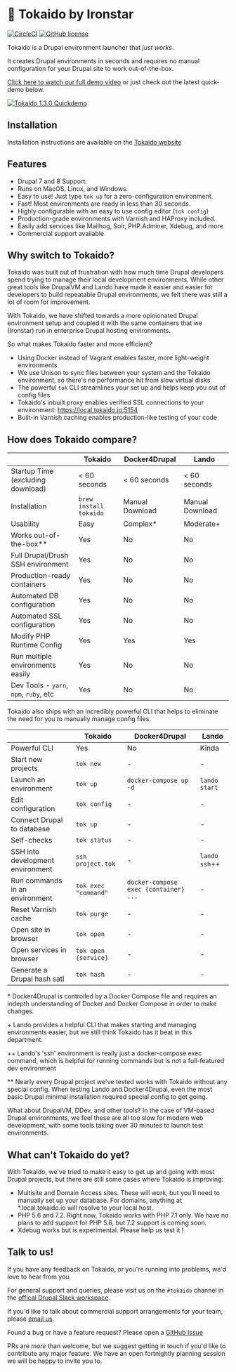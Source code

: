 # 🚅 Tokaido by Ironstar

[![CircleCI](https://circleci.com/gh/ironstar-io/tokaido.svg?style=shield)](https://circleci.com/gh/ironstar-io/tokaido)
[![GitHub license](https://img.shields.io/badge/license-BSD-blue.svg)](https://github.com/ironstar-io/tokaido)

Tokaido is a Drupal environment launcher that _just works_. 

It creates Drupal environments in seconds and requires no manual configuration 
for your Drupal site to work out-of-the-box. 

[Click here to watch our full demo video](https://www.youtube.com/watch?v=pxktV9zQUhM&lc=z23nhfs54myvifnwn04t1aokg1km2r2d2ts4lrdilt4xrk0h00410) or just check out the latest quick-demo below.

[![Tokaido 1.3.0 Quickdemo](https://i.imgur.com/CLAW9If.png)](https://www.youtube.com/watch?v=nEb20jM31_8)

## Installation

Installation instructions are available on the [Tokaido website](https://tokaido.io/docs/getting-started/)

## Features

- Drupal 7 and 8 Support.
- Runs on MacOS, Linux, and Windows.
- Easy to use! Just type `tok up` for a zero-configuration environment.
- Fast! Most environments are ready in less than 30 seconds.
- Highly configurable with an easy to use config editor (`tok config`)
- Production-grade environments with Varnish and HAProxy included. 
- Easily add services like Mailhog, Solr, PHP Adminer, Xdebug, and more
- Commercial support available

## Why switch to Tokaido?

Tokaido was built out of frustration with how much time Drupal developers spend
trying to manage their local development environments. While other great tools
like DrupalVM and Lando have made it easier and easier for developers to build
repeatable Drupal environments, we felt there was still a lot of room for 
improvement. 

With Tokaido, we have shifted towards a more opinionated Drupal environment 
setup and coupled it with the same containers that we (Ironstar) run in 
enterprise Drupal hosting environments. 

So what makes Tokaido faster and more efficient?

- Using Docker instead of Vagrant enables faster, more light-weight environments
- We use Unison to sync files between your system and the Tokaido environment, so there's no performance hit from slow virtual disks
- The powerful `tok` CLI streamlines your set up and helps keep you out of config files
- Tokaido's inbuilt proxy enables verified SSL connections to your environment: https://local.tokaido.io:5154
- Built-in Varnish caching enables production-like testing of your code

## How does Tokaido compare?

|                                        | Tokaido                | Docker4Drupal   | Lando           |
|----------------------------------------|------------------------|-----------------|-----------------|
| Startup Time (excluding download)      | < 60 seconds           | < 60 seconds    | < 60 seconds    |
| Installation                           | `brew install tokaido` | Manual Download | Manual Download |
| Usability                              | Easy                   | Complex*        | Moderate+       |
| Works out-of-the-box**                 | Yes                    | No              | No              |
| Full Drupal/Drush SSH environment      | Yes                    | No              | No              |
| Production-ready containers            | Yes                    | No              | No              |
| Automated DB configuration             | Yes                    | No              | No              |
| Automated SSL configuration            | Yes                    | No              | No              |
| Modify PHP Runtime Config              | Yes                    | Yes             | Yes             |
| Run multiple environments easily       | Yes                    | No              | No              |
| Dev Tools - `yarn`, `npm`, `ruby`, etc | Yes                    | No              | No              |

Tokaido also ships with an incredibly powerful CLI that helps to eliminate the
need for you to manually manage config files. 

|                                  | Tokaido              | Docker4Drupal                         | Lando         |
|----------------------------------|----------------------|---------------------------------------|---------------|
| Powerful CLI                     | Yes                  | No                                    | Kinda         |
| Start new projects               | `tok new`            | -                                     | -             |
| Launch an environment            | `tok up`             | `docker-compose up -d`                | `lando start` |
| Edit configuration               | `tok config`         | -                                     | -             |
| Connect Drupal to database       | `tok up`             | -                                     | -             |
| Self-checks                      | `tok status`         | -                                     | -             |
| SSH into development environment | `ssh project.tok`    | -                                     | `lando ssh`++ |
| Run commands in an environment   | `tok exec "command"` | `docker-compose exec {container} ...` | -             |
| Reset Varnish cache              | `tok purge`          | -                                     | -             |
| Open site in browser             | `tok open`           | -                                     | -             |
| Open services in browser         | `tok open {service}` | -                                     | -             |
| Generate a Drupal hash satl      | `tok hash`           | -                                     | -             |

\* Docker4Drupal is controlled by a Docker Compose file and requires an indepth
understanding of Docker and Docker Compose in order to make changes. 

\+ Lando provides a helpful CLI that makes starting and managing environments
easier, but we still think Tokaido has it beat in this department. 

\+\+ Lando's 'ssh' environment is really just a docker-compose exec command, 
which is helpful for running commands but is not a full-featured dev environment

\*\* Nearly every Drupal project we've tested works with Tokaido without any 
special config. When testing Lando and Docker4Drupal, even the most basic Drupal
minimal installation required special config to get going. 

What about DrupalVM, DDev, and other tools? In the case of VM-based Drupal
environments, we feel these are all too slow for modern web development, with
some tools taking over 30 minutes to launch test environments. 

## What can't Tokaido do yet?

With Tokaido, we've tried to make it easy to get up and going with most Drupal
projects, but there are still some cases where Tokaido is improving:

- Multisite and Domain Access sites. These will work, but you'll need to manually set up your database. For domains, anything at *.local.tokaido.io will resolve to your local host. 
- PHP 5.6 and 7.2. Right now, Tokaido works with PHP 7.1 only. We have no plans to add support for PHP 5.6, but 7.2 support is coming soon.
- Xdebug works but is experimental. Please help us test it !

## Talk to us! 

If you have any feedback on Tokaido, or you're running into problems, we'd love
to hear from you.

For general support and queries, please visit us on the `#tokaido` channel in
the [offical Drupal Slack workspace](https://www.drupal.org/slack). 

If you'd like to talk about commercial support arrangements for your team, 
please [email us](tokaido@ironstar.io). 

Found a bug or have a feature request? Please open a [GitHub Issue](https://github.com/ironstar-io/tokaido/issues/new/choose)

PRs are _more_ than welcome, but we suggest getting in touch if you'd like to
contribute any major feature. We have an open fortnightly planning session we
will be happy to invite you to. 
